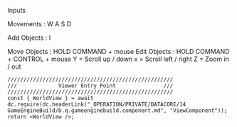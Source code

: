 

Inputs 

Movements : W A S D

Add Objects : I

Move Objects : HOLD COMMAND + mouse
Edit Objects : HOLD COMMAND + CONTROL + mouse
	Y = Scroll up / down
	x = Scroll left / right
	Z = Zoom in / out

```datacorejsx
////////////////////////////////////////////////////
///             Viewer Entry Point               ///
////////////////////////////////////////////////////
const { WorldView } = await dc.require(dc.headerLink("_OPERATION/PRIVATE/DATACORE/14 GameEngineBuild/D.q.gameenginebuild.component.md", "ViewComponent"));
return <WorldView />;
```






